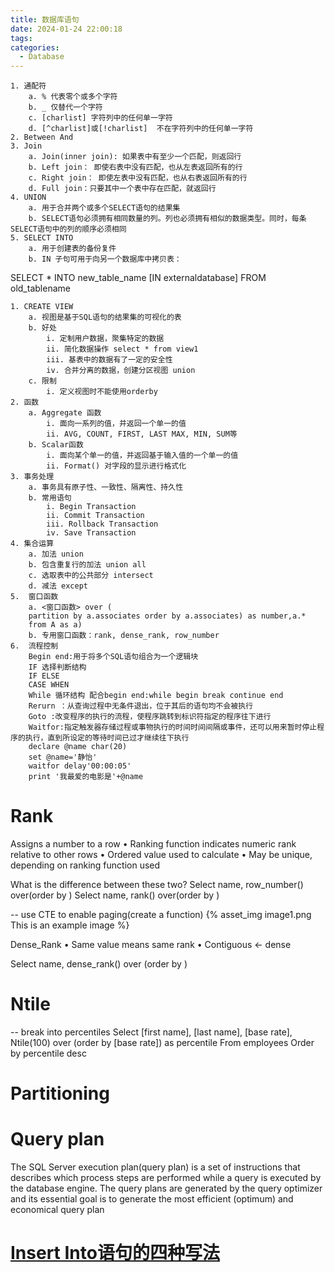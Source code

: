 ```yaml
---
title: 数据库语句
date: 2024-01-24 22:00:18
tags:
categories:
  - Database
---
```


	1. 通配符
		a. % 代表零个或多个字符
		b. _ 仅替代一个字符
		c. [charlist] 字符列中的任何单一字符
		d. [^charlist]或[!charlist]  不在字符列中的任何单一字符
	2. Between And
	3. Join
		a. Join(inner join): 如果表中有至少一个匹配，则返回行
		b. Left join： 即使右表中没有匹配，也从左表返回所有的行
		c. Right join： 即使左表中没有匹配，也从右表返回所有的行
		d. Full join：只要其中一个表中存在匹配，就返回行
	4. UNION
		a. 用于合并两个或多个SELECT语句的结果集
		b. SELECT语句必须拥有相同数量的列。列也必须拥有相似的数据类型。同时，每条SELECT语句中的列的顺序必须相同
	5. SELECT INTO
		a. 用于创建表的备份复件
		b. IN 子句可用于向另一个数据库中拷贝表：
SELECT *
INTO new_table_name [IN externaldatabase] 
FROM old_tablename

	1. CREATE VIEW
		a. 视图是基于SQL语句的结果集的可视化的表
		b. 好处
			i. 定制用户数据，聚集特定的数据
			ii. 简化数据操作 select * from view1
			iii. 基表中的数据有了一定的安全性
			iv. 合并分离的数据，创建分区视图 union
		c. 限制
			i. 定义视图时不能使用orderby
	2. 函数
		a. Aggregate 函数
			i. 面向一系列的值，并返回一个单一的值
			ii. AVG, COUNT, FIRST, LAST MAX, MIN, SUM等
		b. Scalar函数
			i. 面向某个单一的值，并返回基于输入值的一个单一的值
			ii. Format() 对字段的显示进行格式化
	3. 事务处理
		a. 事务具有原子性、一致性、隔离性、持久性
		b. 常用语句
			i. Begin Transaction
			ii. Commit Transaction
			iii. Rollback Transaction
			iv. Save Transaction
	4. 集合运算
		a. 加法 union
		b. 包含重复行的加法 union all
		c. 选取表中的公共部分 intersect
		d. 减法 except
	5.  窗口函数
		a. <窗口函数> over (
		partition by a.associates order by a.associates) as number,a.*
		from A as a)
		b. 专用窗口函数：rank, dense_rank, row_number
	6.  流程控制
		Begin end:用于将多个SQL语句组合为一个逻辑块
		IF 选择判断结构
		IF ELSE
		CASE WHEN
		While 循环结构 配合begin end:while begin break continue end
		Rerurn ：从查询过程中无条件退出，位于其后的语句均不会被执行
		Goto :改变程序的执行的流程，使程序跳转到标识符指定的程序往下进行
		Waitfor:指定触发器存储过程或事物执行的时间时间间隔或事件，还可以用来暂时停止程序的执行，直到所设定的等待时间已过才继续往下执行
		declare @name char(20)
		set @name='静怡'
		waitfor delay'00:00:05'
		print '我最爱的电影是'+@name
		

# Rank
Assigns a number to a row
	• Ranking function indicates numeric rank relative to other rows
	• Ordered value used to calculate
	• May be unique, depending on ranking function used

What is the difference between these two?
Select name, row_number() over(order by         )
Select name, rank() over(order by         )

-- use CTE to enable paging(create a function)
{% asset_img image1.png This is an example image %}


Dense_Rank
	• Same value means same rank
	• Contiguous <- dense

Select name, dense_rank() over (order by     )


# Ntile

-- break into percentiles
Select [first name], [last name], [base rate],
Ntile(100) over (order by [base rate]) as percentile
From employees
Order by percentile desc

# Partitioning

# Query plan

The SQL Server execution plan(query plan) is a set of instructions that describes which process steps are performed while a query is executed by the database engine. The query plans are generated by the query optimizer and its essential goal is to generate the most efficient (optimum) and economical query plan

# [Insert Into语句的四种写法](https://blog.csdn.net/wangqingbo0829/article/details/52353085)

